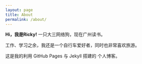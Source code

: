 ```yaml
---
layout: page
title: About
permalink: /about/
---
```

**Hi，我是Ricky!** 一只大三网络狗，现在广州读书。

工作、学习之余，我还是一个自行车爱好者，同时也非常喜欢旅游。

这是我的利用 GitHub Pages 与 Jekyll 搭建的 个人博客。
